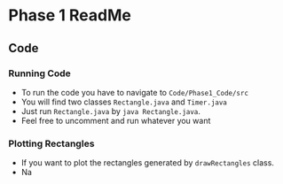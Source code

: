 # Phase 1 ReadMe

## Code
### Running Code
- To run the code you have to navigate to `Code/Phase1_Code/src` 
- You will find two classes `Rectangle.java` and `Timer.java`
- Just run `Rectangle.java` by `java Rectangle.java`.
- Feel free to uncomment and run whatever you want

### Plotting Rectangles
- If you want to plot the rectangles generated by `drawRectangles` class.
- Na
